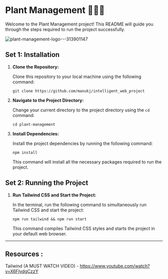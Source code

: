 # Plant Management 🌱🌿🌻

Welcome to the Plant Management project! This README will guide you through the steps required to run the project successfully.

![plant-management-logo---313901147](https://github.com/manukj/intelligent_web_project/assets/22499119/91a00d0a-29f9-40d6-91b0-1176417acf90)


## Set 1: Installation

1. **Clone the Repository:**

   Clone this repository to your local machine using the following command:
   ```
   git clone https://github.com/manukj/intelligent_web_project
   ```

2. **Navigate to the Project Directory:**

   Change your current directory to the project directory using the `cd` command:
   ```
   cd plant-management
   ```

3. **Install Dependencies:**

   Install the project dependencies by running the following command:
   ```
   npm install
   ```

   This command will install all the necessary packages required to run the project.

## Set 2: Running the Project

1. **Run Tailwind CSS and Start the Project:**

   In the terminal, run the following command to simultaneously run Tailwind CSS and start the project:
   ```
   npm run tailwind && npm run start
   ```

   This command compiles Tailwind CSS styles and starts the project in your default web browser.



--------------

## Resources : 

Tailwind (A MUST WATCH VIDEO) - https://www.youtube.com/watch?v=X6FIydgCzzY

